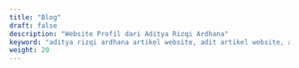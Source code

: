```yaml
---
title: "Blog"
draft: false
description: "Website Profil dari Aditya Rizqi Ardhana"
keyword: "aditya rizqi ardhana artikel website, adit artikel website, aditya rizqi ardhana artikel website, adit artikel website"
weight: 20
---
```


